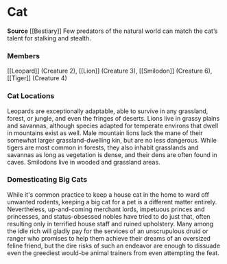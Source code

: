 ﻿---
creature_family: Cat
id: '19'
name: Cat
rarity: Common
source: '[[DATABASE/source/Bestiary|Bestiary]]'
trait: null
type: Creature Family

---
# Cat

**Source** [[Bestiary]]
Few predators of the natural world can match the cat’s talent for stalking and stealth.

### Members

[[Leopard]] (Creature 2), [[Lion]] (Creature 3), [[Smilodon]] (Creature 6), [[Tiger]] (Creature 4)

###  Cat Locations

Leopards are exceptionally adaptable, able to survive in any grassland, forest, or jungle, and even the fringes of deserts.
 Lions live in grassy plains and savannas, although species adapted for temperate environs that dwell in mountains exist as well. Male mountain lions lack the mane of their somewhat larger grassland-dwelling kin, but are no less dangerous.
 While tigers are most common in forests, they also inhabit grasslands and savannas as long as vegetation is dense, and their dens are often found in caves.
 Smilodons live in wooded and grassland areas.

###  Domesticating Big Cats

While it's common practice to keep a house cat in the home to ward off unwanted rodents, keeping a big cat for a pet is a different matter entirely. Nevertheless, up-and-coming merchant lords, impetuous princes and princesses, and status-obsessed nobles have tried to do just that, often resulting only in terrified house staff and ruined upholstery. Many among the idle rich will gladly pay for the services of an unscrupulous druid or ranger who promises to help them achieve their dreams of an oversized feline friend, but the dire risks of such an endeavor are enough to dissuade even the greediest would-be animal trainers from even attempting the feat.